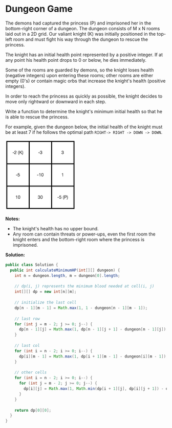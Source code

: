 # Dungeon Game

The demons had captured the princess (P) and imprisoned her in the bottom-right corner of a dungeon. The dungeon consists of M x N rooms laid out in a 2D grid. Our valiant knight (K) was initially positioned in the top-left room and must fight his way through the dungeon to rescue the princess.

The knight has an initial health point represented by a positive integer. If at any point his health point drops to 0 or below, he dies immediately.

Some of the rooms are guarded by demons, so the knight loses health (negative integers) upon entering these rooms; other rooms are either empty (0's) or contain magic orbs that increase the knight's health (positive integers).

In order to reach the princess as quickly as possible, the knight decides to move only rightward or downward in each step.


Write a function to determine the knight's minimum initial health so that he is able to rescue the princess.

For example, given the dungeon below, the initial health of the knight must be at least 7 if he follows the optimal path `RIGHT-> RIGHT -> DOWN -> DOWN`.

![](dungeon.png)

**Notes:**

* The knight's health has no upper bound.
* Any room can contain threats or power-ups, even the first room the knight enters and the bottom-right room where the princess is imprisoned.

**Solution:**
```java
public class Solution {
  public int calculateMinimumHP(int[][] dungeon) {
    int n = dungeon.length, m = dungeon[0].length;

    // dp(i, j) represents the minimum blood needed at cell(i, j)
    int[][] dp = new int[n][m];

    // initialize the last cell
    dp[n - 1][m - 1] = Math.max(1, 1 - dungeon[n - 1][m - 1]);

    // last row
    for (int j = m - 2; j >= 0; j--) {
      dp[n - 1][j] = Math.max(1, dp[n - 1][j + 1] - dungeon[n - 1][j]);
    }

    // last col
    for (int i = n - 2; i >= 0; i--) {
      dp[i][m - 1] = Math.max(1, dp[i + 1][m - 1] - dungeon[i][m - 1]);
    }

    // other cells
    for (int i = n - 2; i >= 0; i--) {
      for (int j = m - 2; j >= 0; j--) {
        dp[i][j] = Math.max(1, Math.min(dp[i + 1][j], dp[i][j + 1]) - dungeon[i][j]);
      }
    }

    return dp[0][0];
  }
}
```